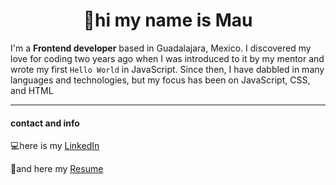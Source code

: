 <h1 align="center">👋hi my name is Mau</h1>

I'm a **Frontend developer** based in Guadalajara, Mexico. I discovered my love for coding two years ago when I was introduced to it by my mentor and wrote my first `Hello World` in JavaScript. Since then, I have dabbled in many languages and technologies, but my focus has been on JavaScript, CSS, and HTML

---

<!--
<img src="./cutout-of-me-(no-outline).png" alt="photo of me>" />
-->

#### contact and info

💻here is my [LinkedIn](https://www.linkedin.com/in/mauricio-medrano-webdev/)

📜and here my [Resume](/CV-Fernando-Mauricio2023.pdf)
